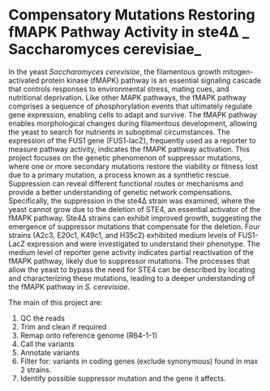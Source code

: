 # Compensatory Mutations Restoring fMAPK Pathway Activity in ste4Δ _ Saccharomyces cerevisiae_

In the yeast _Saccharomyces cerevisiae_, the filamentous growth mitogen-activated protein kinase (fMAPK) pathway is an essential signaling cascade that controls responses to environmental stress, mating cues, and nutritional deprivation. Like other MAPK pathways, the fMAPK pathway comprises a sequence of phosphorylation events that ultimately regulate gene expression, enabling cells to adapt and survive. The fMAPK pathway enables morphological changes during filamentous development, allowing the yeast to search for nutrients in suboptimal circumstances. The expression of the FUS1 gene (FUS1-lacZ), frequently used as a reporter to measure pathway activity, indicates the fMAPK pathway activation. This project focuses on the genetic phenomenon of suppressor mutations, where one or more secondary mutations restore the viability or fitness lost due to a primary mutation, a process known as a synthetic rescue. Suppression can reveal different functional routes or mechanisms and provide a better understanding of genetic network compensations. Specifically, the suppression in the ste4Δ strain was examined, where the yeast cannot grow due to the deletion of STE4, an essential activator of the fMAPK pathway. Ste4Δ strains can exhibit improved growth, suggesting the emergence of suppressor mutations that compensate for the deletion. Four strains (A2c3, E20c1, K49c1, and H35c2) exhibited medium levels of FUS1-LacZ expression and were investigated to understand their phenotype. The medium level of reporter gene activity indicates partial reactivation of the fMAPK pathway, likely due to suppressor mutations. The processes that allow the yeast to bypass the need for STE4 can be described by locating and characterizing these mutations, leading to a deeper understanding of the fMAPK pathway in _S. cerevisiae_.

The main of this project are: 
  1) QC the reads
  2) Trim and clean if required
  3) Remap onto reference genome (R64-1-1)
  4) Call the variants
  5) Annotate variants
  6) Filter for: variants in coding genes (exclude synonymous) found in max 2 strains.
  7) Identify possible suppressor mutation and the gene it affects.
